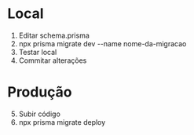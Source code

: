 # Local
1. Editar schema.prisma
2. npx prisma migrate dev --name nome-da-migracao
3. Testar local
4. Commitar alterações

# Produção
5. Subir código
6. npx prisma migrate deploy
